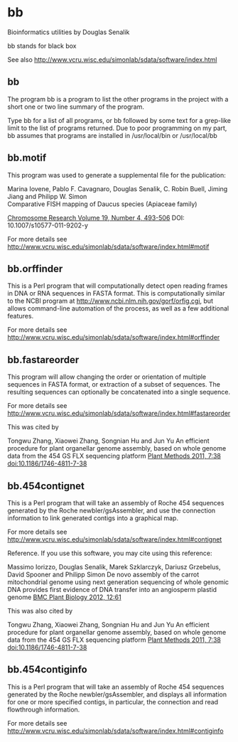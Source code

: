 bb
==

Bioinformatics utilities by Douglas Senalik

bb stands for black box

See also http://www.vcru.wisc.edu/simonlab/sdata/software/index.html

bb
--

The program bb is a program to list the other programs in the project with a short
one or two line summary of the program.

Type bb for a list of all programs, or bb followed by some text for a grep-like limit
to the list of programs returned.
Due to poor programming on my part, bb assumes that programs are
installed in /usr/local/bin or /usr/local/bb

bb.motif
--------

This program was used to generate a supplemental file for the publication:

Marina Iovene, Pablo F. Cavagnaro, Douglas Senalik, C. Robin Buell, Jiming Jiang and Philipp W. Simon<br>
Comparative FISH mapping of Daucus species (Apiaceae family)

[Chromosome Research Volume 19, Number 4, 493-506](http://www.springerlink.com/content/y73j6m3133n16773/)
DOI: 10.1007/s10577-011-9202-y

For more details see http://www.vcru.wisc.edu/simonlab/sdata/software/index.html#motif

bb.orffinder
------------

This is a Perl program that will computationally detect open reading frames in DNA or RNA sequences in FASTA format.
This is computationally similar to the NCBI program at http://www.ncbi.nlm.nih.gov/gorf/orfig.cgi,
but allows command-line automation of the process, as well as a few additional features.

For more details see http://www.vcru.wisc.edu/simonlab/sdata/software/index.html#orffinder

bb.fastareorder
---------------

This program will allow changing the order or orientation of multiple sequences
in FASTA format, or extraction of a subset of sequences. The resulting sequences
can optionally be concatenated into a single sequence.

For more details see http://www.vcru.wisc.edu/simonlab/sdata/software/index.html#fastareorder

This was cited by

Tongwu Zhang, Xiaowei Zhang, Songnian Hu and Jun Yu
An efficient procedure for plant organellar genome assembly, based on whole genome data
from the 454 GS FLX sequencing platform
[Plant Methods 2011, 7:38  doi:10.1186/1746-4811-7-38](http://www.plantmethods.com/content/7/1/38)

bb.454contignet
---------------

This is a Perl program that will take an assembly of Roche 454 sequences generated by the
Roche newbler/gsAssembler, and use the connection information to link generated contigs
into a graphical map.

For more details see http://www.vcru.wisc.edu/simonlab/sdata/software/index.html#contignet

Reference. If you use this software, you may cite using this reference:

Massimo Iorizzo, Douglas Senalik, Marek Szklarczyk, Dariusz Grzebelus, David Spooner and Philipp Simon
De novo assembly of the carrot mitochondrial genome using next generation sequencing of whole genomic
DNA provides first evidence of DNA transfer into an angiosperm plastid genome
[BMC Plant Biology 2012, 12:61](http://www.biomedcentral.com/1471-2229/12/61)

This was also cited by

Tongwu Zhang, Xiaowei Zhang, Songnian Hu and Jun Yu
An efficient procedure for plant organellar genome assembly, based on whole genome data
from the 454 GS FLX sequencing platform
[Plant Methods 2011, 7:38  doi:10.1186/1746-4811-7-38](http://www.plantmethods.com/content/7/1/38)

bb.454contiginfo
----------------

This is a Perl program that will take an assembly of Roche 454 sequences generated by the
Roche newbler/gsAssembler, and displays all information for one or more specified contigs,
in particular, the connection and read flowthrough information.

For more details see http://www.vcru.wisc.edu/simonlab/sdata/software/index.html#contiginfo
